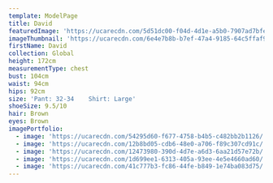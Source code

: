 ```yaml
---
template: ModelPage
title: David
featuredImage: 'https://ucarecdn.com/5d51dc00-f04d-4d1e-a5b0-7907ad7bfe0e/'
imageThumbnail: 'https://ucarecdn.com/6e4e7b8b-b7ef-47a4-9185-64c5ffaf9966/'
firstName: David
collection: Global
height: 172cm
measurementType: chest
bust: 104cm
waist: 94cm
hips: 92cm
size: 'Pant: 32-34    Shirt: Large'
shoeSize: 9.5/10
hair: Brown
eyes: Brown
imagePortfolio:
  - image: 'https://ucarecdn.com/54295d60-f677-4758-b4b5-c482bb2b1126/'
  - image: 'https://ucarecdn.com/12b8bd05-cdb6-48e0-a706-f89c307cd91c/'
  - image: 'https://ucarecdn.com/12473980-390d-4d7e-a6d3-6aa21d57e72b/'
  - image: 'https://ucarecdn.com/1d699ee1-6313-405a-93ee-4e5e4660ad60/'
  - image: 'https://ucarecdn.com/41c777b3-fc86-44fe-b849-1e74ba083d75/'
---
```


